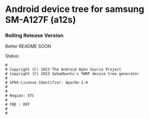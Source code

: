 # Android device tree for samsung SM-A127F (a12s) 
### Rolling Release Version

Better README SOON

Status:


```
#
# Copyright (C) 2023 The Android Open Source Project
# Copyright (C) 2023 SebaUbuntu's TWRP device tree generator
#
# SPDX-License-Identifier: Apache-2.0
#
#
# Region: XTC
#
# FBE : OFF
#
#
```
